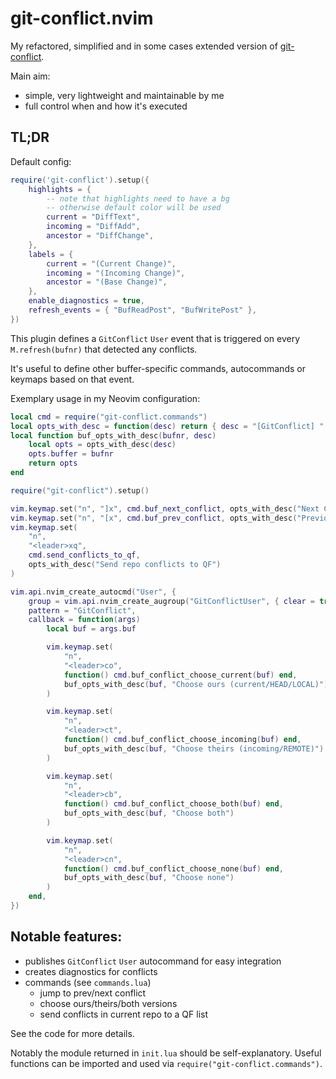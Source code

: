 # git-conflict.nvim

My refactored, simplified and in some cases extended version of [git-conflict](https://github.com/akinsho/git-conflict.nvim).

Main aim:

- simple, very lightweight and maintainable by me
- full control when and how it's executed

## TL;DR

Default config:

```lua
require('git-conflict').setup({
    highlights = {
        -- note that highlights need to have a bg
        -- otherwise default color will be used
        current = "DiffText",
        incoming = "DiffAdd",
        ancestor = "DiffChange",
    },
    labels = {
        current = "(Current Change)",
        incoming = "(Incoming Change)",
        ancestor = "(Base Change)",
    },
    enable_diagnostics = true,
    refresh_events = { "BufReadPost", "BufWritePost" },
})

```

This plugin defines a `GitConflict` `User` event that is triggered on every `M.refresh(bufnr)` that detected any conflicts.

It's useful to define other buffer-specific commands, autocommands or keymaps based on that event.

Exemplary usage in my Neovim configuration:

```lua
local cmd = require("git-conflict.commands")
local opts_with_desc = function(desc) return { desc = "[GitConflict] " .. desc } end
local function buf_opts_with_desc(bufnr, desc)
    local opts = opts_with_desc(desc)
    opts.buffer = bufnr
    return opts
end

require("git-conflict").setup()

vim.keymap.set("n", "]x", cmd.buf_next_conflict, opts_with_desc("Next Conflict"))
vim.keymap.set("n", "[x", cmd.buf_prev_conflict, opts_with_desc("Previous Conflict"))
vim.keymap.set(
    "n",
    "<leader>xq",
    cmd.send_conflicts_to_qf,
    opts_with_desc("Send repo conflicts to QF")
)

vim.api.nvim_create_autocmd("User", {
    group = vim.api.nvim_create_augroup("GitConflictUser", { clear = true }),
    pattern = "GitConflict",
    callback = function(args)
        local buf = args.buf

        vim.keymap.set(
            "n",
            "<leader>co",
            function() cmd.buf_conflict_choose_current(buf) end,
            buf_opts_with_desc(buf, "Choose ours (current/HEAD/LOCAL)")
        )

        vim.keymap.set(
            "n",
            "<leader>ct",
            function() cmd.buf_conflict_choose_incoming(buf) end,
            buf_opts_with_desc(buf, "Choose theirs (incoming/REMOTE)")
        )

        vim.keymap.set(
            "n",
            "<leader>cb",
            function() cmd.buf_conflict_choose_both(buf) end,
            buf_opts_with_desc(buf, "Choose both")
        )

        vim.keymap.set(
            "n",
            "<leader>cn",
            function() cmd.buf_conflict_choose_none(buf) end,
            buf_opts_with_desc(buf, "Choose none")
        )
    end,
})
```

## Notable features:

- publishes `GitConflict` `User` autocommand for easy integration
- creates diagnostics for conflicts
- commands (see `commands.lua`)
    - jump to prev/next conflict
    - choose ours/theirs/both versions
    - send conflicts in current repo to a QF list

See the code for more details.

Notably the module returned in `init.lua` should be self-explanatory.
Useful functions can be imported and used via `require("git-conflict.commands")`.
